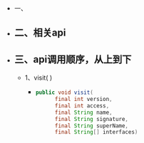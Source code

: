 - 一、
- ## 二、相关api
- ## 三、api调用顺序，从上到下
	- 1、visit( )
		- ```java
		  public void visit(
		        final int version,
		        final int access,
		        final String name,
		        final String signature,
		        final String superName,
		        final String[] interfaces) 
		  ```